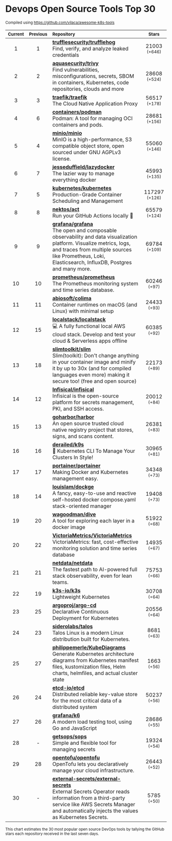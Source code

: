 # Devops Open Source Tools Top 30
<sup>Compiled using https://github.com/vilaca/awesome-k8s-tools</sup>
<div align="center">

|<sub>Current</sub>|<sub>Previous</sub>|<sub>Repository</sub>|<sub>Stars</sub>|
|:---:|:---:|:---|:---:|
|1|1|[**trufflesecurity/trufflehog**](https://github.com/trufflesecurity/trufflehog)<br/>Find, verify, and analyze leaked credentials|21003 <sup>(+646)</sup>|
|2|2|[**aquasecurity/trivy**](https://github.com/aquasecurity/trivy)<br/>Find vulnerabilities, misconfigurations, secrets, SBOM in containers, Kubernetes, code repositories, clouds and more|28608 <sup>(+524)</sup>|
|3|3|[**traefik/traefik**](https://github.com/traefik/traefik)<br/>The Cloud Native Application Proxy|56517 <sup>(+178)</sup>|
|4|6|[**containers/podman**](https://github.com/containers/podman)<br/>Podman: A tool for managing OCI containers and pods.|28681 <sup>(+156)</sup>|
|5|4|[**minio/minio**](https://github.com/minio/minio)<br/>MinIO is a high-performance, S3 compatible object store, open sourced under GNU AGPLv3 license.|55060 <sup>(+146)</sup>|
|6|7|[**jesseduffield/lazydocker**](https://github.com/jesseduffield/lazydocker)<br/>The lazier way to manage everything docker|45993 <sup>(+135)</sup>|
|7|5|[**kubernetes/kubernetes**](https://github.com/kubernetes/kubernetes)<br/>Production-Grade Container Scheduling and Management|117297 <sup>(+126)</sup>|
|8|8|[**nektos/act**](https://github.com/nektos/act)<br/>Run your GitHub Actions locally 🚀|65579 <sup>(+124)</sup>|
|9|9|[**grafana/grafana**](https://github.com/grafana/grafana)<br/>The open and composable observability and data visualization platform. Visualize metrics, logs, and traces from multiple sources like Prometheus, Loki, Elasticsearch, InfluxDB, Postgres and many more. |69784 <sup>(+109)</sup>|
|10|10|[**prometheus/prometheus**](https://github.com/prometheus/prometheus)<br/>The Prometheus monitoring system and time series database.|60246 <sup>(+97)</sup>|
|11|11|[**abiosoft/colima**](https://github.com/abiosoft/colima)<br/>Container runtimes on macOS (and Linux) with minimal setup|24433 <sup>(+93)</sup>|
|12|15|[**localstack/localstack**](https://github.com/localstack/localstack)<br/>💻 A fully functional local AWS cloud stack. Develop and test your cloud & Serverless apps offline|60385 <sup>(+92)</sup>|
|13|18|[**slimtoolkit/slim**](https://github.com/slimtoolkit/slim)<br/>Slim(toolkit): Don't change anything in your container image and minify it by up to 30x (and for compiled languages even more) making it secure too! (free and open source)|22173 <sup>(+89)</sup>|
|14|12|[**Infisical/infisical**](https://github.com/Infisical/infisical)<br/>Infisical is the open-source platform for secrets management, PKI, and SSH access.|20012 <sup>(+84)</sup>|
|15|13|[**goharbor/harbor**](https://github.com/goharbor/harbor)<br/>An open source trusted cloud native registry project that stores, signs, and scans content.|26381 <sup>(+83)</sup>|
|16|16|[**derailed/k9s**](https://github.com/derailed/k9s)<br/>🐶 Kubernetes CLI To Manage Your Clusters In Style!|30965 <sup>(+81)</sup>|
|17|17|[**portainer/portainer**](https://github.com/portainer/portainer)<br/>Making Docker and Kubernetes management easy.|34348 <sup>(+73)</sup>|
|18|14|[**louislam/dockge**](https://github.com/louislam/dockge)<br/>A fancy, easy-to-use and reactive self-hosted docker compose.yaml stack-oriented manager|19408 <sup>(+73)</sup>|
|19|20|[**wagoodman/dive**](https://github.com/wagoodman/dive)<br/>A tool for exploring each layer in a docker image|51922 <sup>(+68)</sup>|
|20|22|[**VictoriaMetrics/VictoriaMetrics**](https://github.com/VictoriaMetrics/VictoriaMetrics)<br/>VictoriaMetrics: fast, cost-effective monitoring solution and time series database|14935 <sup>(+67)</sup>|
|21|21|[**netdata/netdata**](https://github.com/netdata/netdata)<br/>The fastest path to AI-powered full stack observability, even for lean teams.|75753 <sup>(+66)</sup>|
|22|19|[**k3s-io/k3s**](https://github.com/k3s-io/k3s)<br/>Lightweight Kubernetes|30708 <sup>(+64)</sup>|
|23|25|[**argoproj/argo-cd**](https://github.com/argoproj/argo-cd)<br/>Declarative Continuous Deployment for Kubernetes|20556 <sup>(+64)</sup>|
|24|23|[**siderolabs/talos**](https://github.com/siderolabs/talos)<br/>Talos Linux is a modern Linux distribution built for Kubernetes.|8681 <sup>(+63)</sup>|
|25|27|[**philippemerle/KubeDiagrams**](https://github.com/philippemerle/KubeDiagrams)<br/>Generate Kubernetes architecture diagrams from Kubernetes manifest files, kustomization files, Helm charts, helmfiles, and actual cluster state|1663 <sup>(+56)</sup>|
|26|24|[**etcd-io/etcd**](https://github.com/etcd-io/etcd)<br/>Distributed reliable key-value store for the most critical data of a distributed system|50237 <sup>(+56)</sup>|
|27|26|[**grafana/k6**](https://github.com/grafana/k6)<br/>A modern load testing tool, using Go and JavaScript|28686 <sup>(+55)</sup>|
|28|-|[**getsops/sops**](https://github.com/getsops/sops)<br/>Simple and flexible tool for managing secrets|19324 <sup>(+54)</sup>|
|29|28|[**opentofu/opentofu**](https://github.com/opentofu/opentofu)<br/>OpenTofu lets you declaratively manage your cloud infrastructure.|26443 <sup>(+52)</sup>|
|30|-|[**external-secrets/external-secrets**](https://github.com/external-secrets/external-secrets)<br/>External Secrets Operator reads information from a third-party service like AWS Secrets Manager and automatically injects the values as Kubernetes Secrets.|5785 <sup>(+50)</sup>|


</div>

<sub>This chart estimates the 30 most popular open source DevOps tools by tallying the GitHub stars each repository received in the last seven days.</sub>

